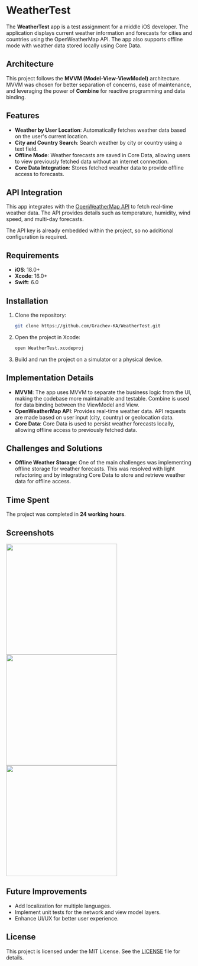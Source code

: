 # WeatherTest

The **WeatherTest** app is a test assignment for a middle iOS developer. The application displays current weather information and forecasts for cities and countries using the OpenWeatherMap API. The app also supports offline mode with weather data stored locally using Core Data.

## Architecture

This project follows the **MVVM (Model-View-ViewModel)** architecture. MVVM was chosen for better separation of concerns, ease of maintenance, and leveraging the power of **Combine** for reactive programming and data binding.

## Features

- **Weather by User Location**: Automatically fetches weather data based on the user's current location.
- **City and Country Search**: Search weather by city or country using a text field.
- **Offline Mode**: Weather forecasts are saved in Core Data, allowing users to view previously fetched data without an internet connection.
- **Core Data Integration**: Stores fetched weather data to provide offline access to forecasts.

## API Integration

This app integrates with the [OpenWeatherMap API](https://openweathermap.org/api) to fetch real-time weather data. The API provides details such as temperature, humidity, wind speed, and multi-day forecasts.

The API key is already embedded within the project, so no additional configuration is required.

## Requirements

- **iOS**: 18.0+
- **Xcode**: 16.0+
- **Swift**: 6.0

## Installation

1. Clone the repository:
   ```bash
   git clone https://github.com/Grachev-KA/WeatherTest.git
   ```
2. Open the project in Xcode:
   ```bash
   open WeatherTest.xcodeproj
   ```
3. Build and run the project on a simulator or a physical device.

## Implementation Details

- **MVVM**: The app uses MVVM to separate the business logic from the UI, making the codebase more maintainable and testable. Combine is used for data binding between the ViewModel and View.
- **OpenWeatherMap API**: Provides real-time weather data. API requests are made based on user input (city, country) or geolocation data.
- **Core Data**: Core Data is used to persist weather forecasts locally, allowing offline access to previously fetched data.

## Challenges and Solutions

- **Offline Weather Storage**: One of the main challenges was implementing offline storage for weather forecasts. This was resolved with light refactoring and by integrating Core Data to store and retrieve weather data for offline access.

## Time Spent

The project was completed in **24 working hours**.

## Screenshots
<img src="![IMG_948BEE313E16-1](https://github.com/user-attachments/assets/a05a1fd5-620f-48af-98ee-1a0af83294e2)" width="300">
<img src="![IMG_948BEE313E16-2](https://github.com/user-attachments/assets/f2ce61b3-42a2-4582-bd86-0d019f5ae1e9)" width="300">
<img src="![IMG_948BEE313E16-3](https://github.com/user-attachments/assets/387b4821-d938-48f1-97ac-6bfcfd3ca0ba)" width="300">

## Future Improvements

- Add localization for multiple languages.
- Implement unit tests for the network and view model layers.
- Enhance UI/UX for better user experience.

## License

This project is licensed under the MIT License. See the [LICENSE](LICENSE) file for details.
